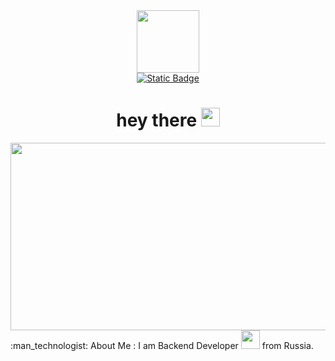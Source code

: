 <div id="header" align="center">
  <img src="https://media.giphy.com/media/M9gbBd9nbDrOTu1Mqx/giphy.gif" width="100"/>
  <div id="badges">
  <a href="t.me/Dmitrii_Kulik">
    <img alt="Static Badge" src="https://img.shields.io/badge/Telegram-black">
  </a>
</div>
<img src="https://komarev.com/ghpvc/?username=Kulik129&style=flat-square&color=blue" alt=""/>
<h1>
  hey there
  <img src="https://media.giphy.com/media/hvRJCLFzcasrR4ia7z/giphy.gif" width="30px"/>
</h1>
  <div align="center">
  <img src="https://media.giphy.com/media/dWesBcTLavkZuG35MI/giphy.gif" width="600" height="300"/>
</div>
</div>
 :man_technologist: About Me :
 I am Backend Developer <img src="https://media.giphy.com/media/WUlplcMpOCEmTGBtBW/giphy.gif" width="30"> from Russia.
